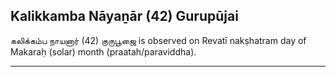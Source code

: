## Kalikkamba Nāyaṉār (42) Gurupūjai
கலிக்கம்ப நாயனார் (42) குருபூஜை is observed on Revatī nakṣhatram day of Makaraḥ (solar) month (praatah/paraviddha).



---
